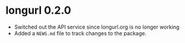 # longurl 0.2.0

* Switched out the API service since longurl.org is no longer working
* Added a `NEWS.md` file to track changes to the package.



